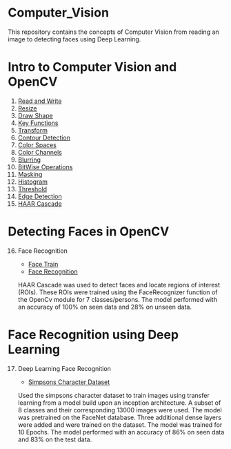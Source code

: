 # Computer_Vision
This repository contains the concepts of Computer Vision from reading an image to detecting faces using Deep Learning.

# Intro to Computer Vision and OpenCV

1. [Read and Write](https://github.com/VishnuK11/Computer_Vision/blob/main/1%20Read%20Write.py)
2. [Resize](https://github.com/VishnuK11/Computer_Vision/blob/main/2%20Resize.py)
3. [Draw Shape](https://github.com/VishnuK11/Computer_Vision/blob/main/3%20DrawShape.py)
4. [Key Functions](https://github.com/VishnuK11/Computer_Vision/blob/main/4%20KeyFunctions.py)
5. [Transform](https://github.com/VishnuK11/Computer_Vision/blob/main/5%20Transform.py)
6. [Contour Detection](https://github.com/VishnuK11/Computer_Vision/blob/main/6%20Contour%20Detection.py)
7. [Color Spaces](https://github.com/VishnuK11/Computer_Vision/blob/main/7%20Color%20Spaces.py)
8. [Color Channels](https://github.com/VishnuK11/Computer_Vision/blob/main/8%20Color%20Channels.py)
9. [Blurring](https://github.com/VishnuK11/Computer_Vision/blob/main/9%20Blurring.py)
10. [BitWise Operations](https://github.com/VishnuK11/Computer_Vision/blob/main/10%20Bitwise.py)
11. [Masking](https://github.com/VishnuK11/Computer_Vision/blob/main/11%20Masking.py)
12. [Histogram](https://github.com/VishnuK11/Computer_Vision/blob/main/12%20Histogram.py)
13. [Threshold](https://github.com/VishnuK11/Computer_Vision/blob/main/13%20Threshold.py)
14. [Edge Detection](https://github.com/VishnuK11/Computer_Vision/blob/main/14%20Edge%20Detection.py)
15. [HAAR Cascade](https://github.com/VishnuK11/Computer_Vision/blob/main/15%20HAAR%20Cascade.py)

# Detecting Faces in OpenCV
16. Face Recognition
    -  [Face Train](https://github.com/VishnuK11/Computer_Vision/blob/main/16%20Face%20Train.py)
    -  [Face Recognition](https://github.com/VishnuK11/Computer_Vision/blob/main/16%20Face%20Recognition.py)
    
    HAAR Cascade was used to detect faces and locate regions of interest (ROIs). These ROIs were trained using the FaceRecognizer function of the OpenCv module for 7 classes/persons. The model performed with an accuracy of 100% on seen data and 28% on unseen data. 

# Face Recognition using Deep Learning
17. Deep Learning Face Recognition
    - [Simpsons Character Dataset](https://github.com/VishnuK11/Computer_Vision/blob/main/17%20Simpson-Character-Dataset.ipynb)
    
    Used the simpsons character dataset to train images using transfer learning from a model build upon an inception architecture. A subset of 8 classes and their corresponding 13000 images were used. The model was pretrained on the FaceNet database. Three additional dense layers were added and were trained on the dataset. The model was trained for 10 Epochs. The model performed with an accuracy of 86% on seen data and 83% on the test data.
